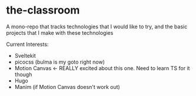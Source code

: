 # the-classroom
A mono-repo that tracks technologies that I would like to try, and the basic projects that I make with these technologies

Current Interests:
- Sveltekit
- picocss (bulma is my goto right now)
- Motion Canvas <- REALLY excited about this one. Need to learn TS for it though
- Hugo
- Manim (if Motion Canvas doesn't work out)


